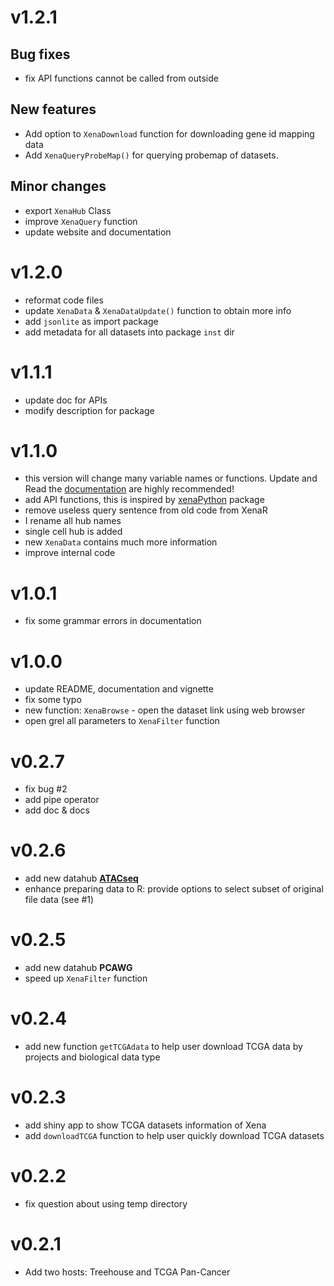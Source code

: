 # v1.2.1

## Bug fixes

* fix API functions cannot be called from outside

## New features

* Add option to `XenaDownload` function for downloading gene id mapping data
* Add `XenaQueryProbeMap()` for querying probemap of datasets.

## Minor changes

* export `XenaHub` Class
* improve `XenaQuery` function
* update website and documentation

# v1.2.0

* reformat code files
* update `XenaData` & `XenaDataUpdate()` function to obtain more info
* add `jsonlite` as import package
* add metadata for all datasets into package `inst` dir

# v1.1.1

* update doc for APIs 
* modify description for package

# v1.1.0

* this version will change many variable names or functions. Update and Read the [documentation](https://github.com/ShixiangWang/UCSCXenaTools) are highly recommended!
* add API functions, this is inspired by [xenaPython](https://github.com/ucscXena/xenaPython) package
* remove useless query sentence from old code from XenaR
* I rename all hub names
* single cell hub is added
* new `XenaData` contains much more information
* improve internal code

# v1.0.1

* fix some grammar errors in documentation

# v1.0.0

* update README, documentation and vignette
* fix some typo
* new function: `XenaBrowse` - open the dataset link using web browser
* open grel all parameters to `XenaFilter` function

# v0.2.7

* fix bug #2
* add pipe operator
* add doc & docs

# v0.2.6

* add new datahub [**ATACseq**](https://xenabrowser.net/datapages/?host=https%3A%2F%2Fatacseq.xenahubs.net&removeHub=https%3A%2F%2Fxena.treehouse.gi.ucsc.edu%3A443) 
* enhance preparing data to R: provide options to select subset of original file data (see #1)

# v0.2.5

* add new datahub **PCAWG**
* speed up `XenaFilter` function

# v0.2.4

* add new function `getTCGAdata` to help user download TCGA data by projects and biological data type

# v0.2.3

* add shiny app to show TCGA datasets information of Xena
* add `downloadTCGA` function to help user quickly download TCGA datasets

# v0.2.2

* fix question about using temp directory

# v0.2.1

* Add two hosts: Treehouse and TCGA Pan-Cancer



